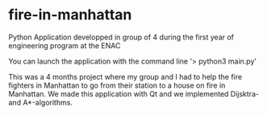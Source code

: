 # fire-in-manhattan
Python Application developped in group of 4 during the first year of engineering program at the ENAC

You can launch the application with the command line '> python3 main.py'

This was a 4 months project where my group and I had to help the fire fighters in Manhattan to go from their station to a house on fire in Manhattan.
We made this application with Qt and we implemented Dijsktra- and A*-algorithms.
